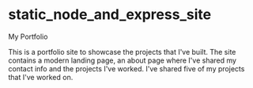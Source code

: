 # static_node_and_express_site
 My Portfolio

This is a portfolio site to showcase the projects that I've built. The site contains a modern landing page, an about page where I've shared my contact info and the projects I've worked. I've shared five of my projects that I've worked on.